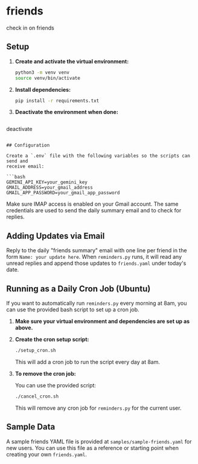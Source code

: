 # friends

check in on friends

## Setup

1. **Create and activate the virtual environment:**

   ```sh
   python3 -m venv venv
   source venv/bin/activate
   ```

2. **Install dependencies:**

   ```sh
   pip install -r requirements.txt
   ```

3. **Deactivate the environment when done:**
   ```sh
  deactivate
  ```

## Configuration

Create a `.env` file with the following variables so the scripts can send and
receive email:

```bash
GEMINI_API_KEY=your_gemini_key
GMAIL_ADDRESS=your_gmail_address
GMAIL_APP_PASSWORD=your_gmail_app_password
```

Make sure IMAP access is enabled on your Gmail account. The same credentials are
used to send the daily summary email and to check for replies.

## Adding Updates via Email

Reply to the daily "friends summary" email with one line per friend in the form
`Name: your update here`. When `reminders.py` runs, it will read any unread
replies and append those updates to `friends.yaml` under today's date.

## Running as a Daily Cron Job (Ubuntu)

If you want to automatically run `reminders.py` every morning at 8am, you can use the provided bash script to set up a cron job.

1. **Make sure your virtual environment and dependencies are set up as above.**
2. **Create the cron setup script:**

   ```sh
   ./setup_cron.sh
   ```

   This will add a cron job to run the script every day at 8am.

3. **To remove the cron job:**

   You can use the provided script:

   ```sh
   ./cancel_cron.sh
   ```

   This will remove any cron job for `reminders.py` for the current user.

## Sample Data

A sample friends YAML file is provided at `samples/sample-friends.yaml` for new users. You can use this file as a reference or starting point when creating your own `friends.yaml`.
